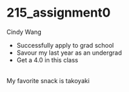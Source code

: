 # 215_assignment0
Cindy Wang
- Successfully apply to grad school
- Savour my last year as an undergrad
- Get a 4.0 in this class
<br>
My favorite snack is takoyaki
